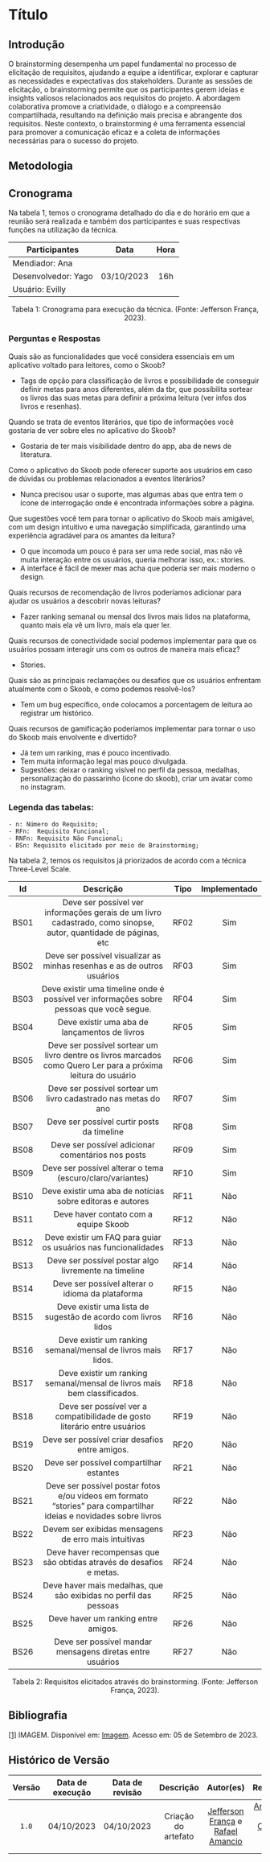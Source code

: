 # Título

## Introdução

O brainstorming desempenha um papel fundamental no processo de elicitação de requisitos, ajudando a equipe a identificar, explorar e capturar as necessidades e expectativas dos stakeholders. Durante as sessões de elicitação, o brainstorming permite que os participantes gerem ideias e insights valiosos relacionados aos requisitos do projeto. A abordagem colaborativa promove a criatividade, o diálogo e a compreensão compartilhada, resultando na definição mais precisa e abrangente dos requisitos. Neste contexto, o brainstorming é uma ferramenta essencial para promover a comunicação eficaz e a coleta de informações necessárias para o sucesso do projeto.

## Metodologia

## Cronograma

Na tabela 1, temos o cronograma detalhado do dia e do horário em que a reunião será realizada e também dos participantes e suas respectivas funções na utilização da técnica.

| Participantes        |    Data    | Hora  |
| -------------------- | :--------: | :---: |
| Mendiador: Ana       |
| Desenvolvedor:  Yago | 03/10/2023 |  16h  |
| Usuário:  Evilly     |

<div style="text-align: center">
<p> Tabela 1: Cronograma para execução da técnica. (Fonte: Jefferson França, 2023).</p>
</div>

### Perguntas e Respostas

Quais são as funcionalidades que você considera essenciais em um aplicativo voltado para leitores, como o Skoob?

- Tags de opção para classificação de livros e possibilidade de conseguir definir metas para anos diferentes, além da tbr, que possibilita sortear os livros das suas metas para definir a próxima leitura (ver infos dos livros e resenhas).

Quando se trata de eventos literários, que tipo de informações você gostaria de ver sobre eles no aplicativo do Skoob?

- Gostaria de ter mais visibilidade dentro do app, aba de news de literatura.
  
Como o aplicativo do Skoob pode oferecer suporte aos usuários em caso de dúvidas ou problemas relacionados a eventos literários?

- Nunca precisou usar o suporte, mas algumas abas que entra tem o ícone de
interrogação onde é encontrada informações sobre a página.

Que sugestões você tem para tornar o aplicativo do Skoob mais amigável, com um design intuitivo e uma navegação simplificada, garantindo uma experiência agradável para os amantes da leitura?

- O que incomoda um pouco é para ser uma rede social, mas não vê muita interação
entre os usuários, queria melhorar isso, ex.: stories.
- A interface é fácil de mexer mas acha que poderia ser mais moderno o design.
  
Quais recursos de recomendação de livros poderíamos adicionar para ajudar os usuários a descobrir novas leituras?

- Fazer ranking semanal ou mensal dos livros mais lidos na plataforma, quanto mais
ela vê um livro, mais ela quer ler.

Quais recursos de conectividade social podemos implementar para que os usuários possam interagir uns com os outros de maneira mais eficaz?

- Stories.

Quais são as principais reclamações ou desafios que os usuários enfrentam atualmente
com o Skoob, e como podemos resolvê-los?

- Tem um bug específico, onde colocamos a porcentagem de leitura ao registrar um
histórico.

Quais recursos de gamificação poderíamos implementar para tornar o uso do Skoob mais
envolvente e divertido?

- Já tem um ranking, mas é pouco incentivado.
- Tem muita informação legal mas pouco divulgada.
- Sugestões: deixar o ranking visível no perfil da pessoa, medalhas, personalização do passarinho (icone do skoob), criar um avatar como no instagram.

### Legenda das tabelas:
    - n: Número do Requisito;
    - RFn:  Requisito Funcional;
    - RNFn: Requisito Não Funcional;
    - BSn: Requisito elicitado por meio de Brainstorming;

Na tabela 2, temos os requisitos já priorizados de acordo com a técnica Three-Level Scale.

|  Id   |                                                     Descrição                                                     | Tipo  | Implementado |
| :---: | :---------------------------------------------------------------------------------------------------------------: | :---: | :----------: |
| BS01  | Deve ser possível ver informações gerais de um livro cadastrado, como sinopse, autor, quantidade de páginas, etc  | RF02  |     Sim      |
| BS02  |                      Deve ser possível visualizar as minhas resenhas e as de outros usuários                      | RF03  |     Sim      |
| BS03  |              Deve existir uma timeline onde é possível ver informações sobre pessoas que você segue.              | RF04  |     Sim      |
| BS04  |                                   Deve existir uma aba de lançamentos de livros                                   | RF05  |     Sim      |
| BS05  |   Deve ser possível sortear um livro dentre os livros marcados como Quero Ler para a próxima leitura do usuário   | RF06  |     Sim      |
| BS06  |                          Deve ser possível sortear um livro cadastrado nas metas do ano                           | RF07  |     Sim      |
| BS07  |                                    Deve ser possível curtir posts da timeline                                     | RF08  |     Sim      |
| BS08  |                                 Deve ser possível adicionar comentários nos posts                                 | RF09  |     Sim      |
| BS09  |                             Deve ser possível alterar o tema (escuro/claro/variantes)                             | RF10  |     Sim      |
| BS10  |                             Deve existir uma aba de notícias sobre editoras e autores                             | RF11  |     Não      |
| BS11  |                                       Deve haver contato com a equipe Skoob                                       | RF12  |     Não      |
| BS12  |                          Deve existir um FAQ para guiar os usuários nas funcionalidades                           | RF13  |     Não      |
| BS13  |                               Deve ser possível postar algo livremente na timeline                                | RF14  |     Não      |
| BS14  |                                 Deve ser possível alterar o idioma da plataforma                                  | RF15  |     Não      |
| BS15  |                           Deve existir uma lista de sugestão de acordo com livros lidos                           | RF16  |     Não      |
| BS16  |                           Deve existir um ranking semanal/mensal de livros mais lidos.                            | RF17  |     Não      |
| BS17  |                     Deve existir um ranking semanal/mensal de livros mais bem classificados.                      | RF18  |     Não      |
| BS18  |                     Deve ser possível ver a compatibilidade de gosto literário entre usuários                     | RF19  |     Não      |
| BS19  |                                  Deve ser possível criar desafios entre amigos.                                   | RF20  |     Não      |
| BS20  |                                      Deve ser possível compartilhar estantes                                      | RF21  |     Não      |
| BS21  | Deve ser possível postar fotos e/ou vídeos em formato “stories” para compartilhar ideias e novidades sobre livros | RF22  |     Não      |
| BS22  |                               Devem ser exibidas mensagens de erro mais intuitivas                                | RF23  |     Não      |
| BS23  |                        Deve haver recompensas que são obtidas através de desafios e metas.                        | RF24  |     Não      |
| BS24  |                         Deve haver mais medalhas, que são exibidas no perfil das pessoas                          | RF25  |     Não      |
| BS25  |                                        Deve haver um ranking entre amigos.                                        | RF26  |     Não      |
| BS26  |                             Deve ser possível mandar mensagens diretas entre usuários                             | RF27  |     Não      |

<div style="text-align: center">
<p> Tabela 2: Requisitos elicitados através do brainstorming. (Fonte: Jefferson França, 2023).</p>
</div>


## Bibliografia

<a id="aa" href="#a">[1]</a> IMAGEM. Disponível em: [Imagem](https://pt.wikipedia.org/wiki/Imagem). Acesso em: 05 de Setembro de 2023.

## Histórico de Versão

| Versão | Data de execução | Data de revisão |      Descrição      |                                           Autor(es)                                            |                                                                  Revisor(es)                                                                   |
| :----: | :--------------: | :-------------: | :-----------------: | :--------------------------------------------------------------------------------------------: | :--------------------------------------------------------------------------------------------------------------------------------------------: |
| `1.0`  |    04/10/2023    |   04/10/2023    | Criação do artefato | [Jefferson França](https://github.com/Frans6) e [Rafael Amancio](https://github.com/Rafael-gc) | [Ana Rocha](https://github.com/anaaroch), [Shaíne Oliveira](https://github.com/ShaineOliveira) e [Yago Passos](https://github.com/yagompassos) |


